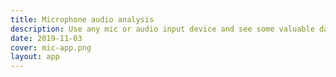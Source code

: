 ```yaml
---
title: Microphone audio analysis
description: Use any mic or audio input device and see some valuable data extracted from it
date: 2019-11-03
cover: mic-app.png
layout: app
---
```


<client-only>
<AudioInputMic class="m-2" />
<AudioAnalysisFFT  class="m-2" />
</client-only>
